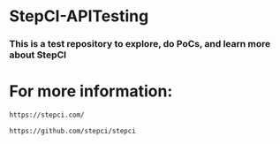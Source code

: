 # StepCI-APITesting

### This is a test repository to explore, do PoCs, and learn more about StepCI

# For more information:

```zsh
https://stepci.com/
```

```zsh
https://github.com/stepci/stepci
```

